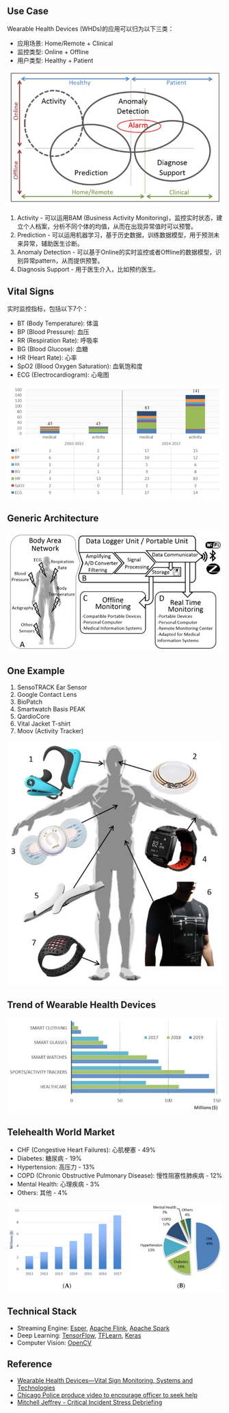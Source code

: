 ## Use Case
Wearable Health Devices (WHDs)的应用可以归为以下三类：
* 应用场景: Home/Remote + Clinical
* 监控类型: Online + Offline
* 用户类型: Healthy + Patient

![Classification](./images/sensors-18-02414-g001.jpg)

1. Activity - 可以运用BAM (Business Activity Monitoring)，监控实时状态，建立个人档案，分析不同个体的均值，从而在出现异常值时可以预警。
2. Prediction - 可以运用机器学习，基于历史数据，训练数据模型，用于预测未来异常，辅助医生诊断。
3. Anomaly Detection - 可以基于Online的实时监控或者Offline的数据模型，识别异常pattern，从而提供预警。
4. Diagnosis Support - 用于医生介入，比如预约医生。


## Vital Signs
实时监控指标，包括以下7个：
* BT (Body Temperature): 体温
* BP (Blood Pressure): 血压
* RR (Respiration Rate): 呼吸率
* BG (Blood Glucose): 血糖
* HR (Heart Rate): 心率
* SpO2 (Blood Oxygen Saturation): 血氧饱和度
* ECG (Electrocardiogram): 心电图

![Signs](./images/sensors-18-02414-g002.jpg)


## Generic Architecture

![Architecture](./images/sensors-18-02414-g003.jpg)


## One Example
1. SensoTRACK Ear Sensor
2. Google Contact Lens
3. BioPatch
4. Smartwatch Basis PEAK
5. QardioCore
6. Vital Jacket T-shirt
7. Moov (Activity Tracker)

![Architecture](./images/sensors-18-02414-g004.jpg)


## Trend of Wearable Health Devices

![Trend](./images/sensors-18-02414-g007.jpg)


## Telehealth World Market
* CHF (Congestive Heart Failures): 心肌梗塞 - 49%
* Diabetes: 糖尿病 - 19%
* Hypertension: 高压力 - 13%
* COPD (Chronic Obstructive Pulmonary Disease): 慢性阻塞性肺疾病 - 12%
* Mental Health: 心理疾病 - 3%
* Others: 其他 - 4%

![Market](./images/sensors-18-02414-g008.jpg)


## Technical Stack
* Streaming Engine: [Esper](http://www.espertech.com/esper/), [Apache Flink](https://flink.apache.org/), [Apache Spark](https://spark.apache.org/)
* Deep Learning: [TensorFlow](https://www.tensorflow.org/), [TFLearn](http://tflearn.org/), [Keras](https://keras.io/)
* Computer Vision: [OpenCV](https://opencv.org/)




## Reference
* [Wearable Health Devices—Vital Sign Monitoring, Systems and Technologies](https://www.ncbi.nlm.nih.gov/pmc/articles/PMC6111409/)
* [Chicago Police produce video to encourage officer to seek help](https://www.chicagotribune.com/news/breaking/116237042-132.html)
* [Mitchell Jeffrey - Critical Incident Stress Debriefing](http://www.info-trauma.org/flash/media-f/mitchellCriticalIncidentStressDebriefing.pdf)